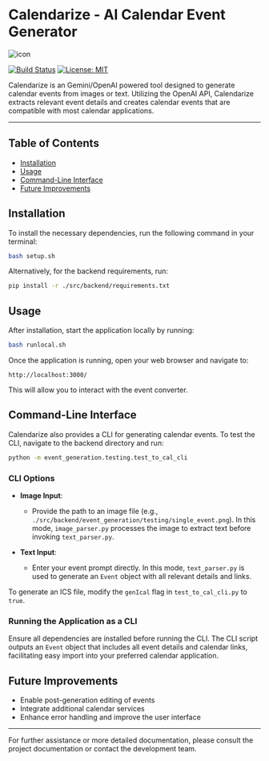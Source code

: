 # Calendarize - AI Calendar Event Generator

![icon](src/frontend/app/favicon.ico)

[![Build Status](https://img.shields.io/badge/build-passing-brightgreen)](https://calendarize.ratcliff.cc)
[![License: MIT](https://img.shields.io/badge/License-MIT-yellow.svg)](https://opensource.org/licenses/MIT)

Calendarize is an Gemini/OpenAI powered tool designed to generate calendar events from images or text. Utilizing the OpenAI API, Calendarize extracts relevant event details and creates calendar events that are compatible with most calendar applications.

---

## Table of Contents

- [Installation](#installation)
- [Usage](#usage)
- [Command-Line Interface](#command-line-interface)
- [Future Improvements](#future-improvements)

## Installation

To install the necessary dependencies, run the following command in your terminal:

```bash
bash setup.sh
```

Alternatively, for the backend requirements, run:

```bash
pip install -r ./src/backend/requirements.txt
```

## Usage

After installation, start the application locally by running:

```bash
bash runlocal.sh
```

Once the application is running, open your web browser and navigate to:

`http://localhost:3000/`

This will allow you to interact with the event converter.

## Command-Line Interface

Calendarize also provides a CLI for generating calendar events. To test the CLI, navigate to the backend directory and run:

```bash
python -m event_generation.testing.test_to_cal_cli
```

### CLI Options

- **Image Input**:
  - Provide the path to an image file (e.g., `./src/backend/event_generation/testing/single_event.png`). In this mode, `image_parser.py` processes the image to extract text before invoking `text_parser.py`.

- **Text Input**:
  - Enter your event prompt directly. In this mode, `text_parser.py` is used to generate an `Event` object with all relevant details and links.

To generate an ICS file, modify the `genIcal` flag in `test_to_cal_cli.py` to `true`.

### Running the Application as a CLI

Ensure all dependencies are installed before running the CLI. The CLI script outputs an `Event` object that includes all event details and calendar links, facilitating easy import into your preferred calendar application.

## Future Improvements

- Enable post-generation editing of events
- Integrate additional calendar services
- Enhance error handling and improve the user interface

---

For further assistance or more detailed documentation, please consult the project documentation or contact the development team.
